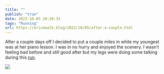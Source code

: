 ```yaml
---
title: ""
publish: "true"
date: 2022-10-05 20:29:33
tags: "Running"
url: https://ericmwalk.blog/2022/10/05/after-a-couple.html
---
```


After a couple days off I decided to put a couple miles in while my youngest was at her piano lesson. I was in no hurry and enjoyed the scenery. I wasn’t feeling bad before and still good after but my legs were doing some talking during this [run](http://www.strava.com/activities/7917691313).


![](https://ericmwalk.blog/uploads/2022/7f4b951110.jpg)